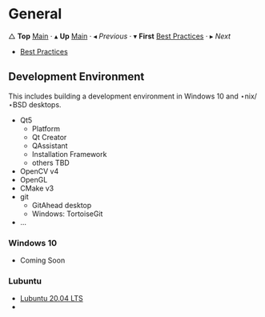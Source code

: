 # General 

&bigtriangleup; **Top** [Main](../Main.md) &CenterDot; &blacktriangle; **Up** [Main](../Main.md) &CenterDot; &blacktriangleleft; _Previous_ &CenterDot; &blacktriangledown; **First** [Best Practices](./BestPractices.md) &CenterDot; &blacktriangleright; _Next_ 

* [Best Practices](./BestPractices.md)

## Development Environment

This includes building a development environment in Windows 10 and &Star;nix/&Star;BSD desktops.

* Qt5 
  * Platform
  * Qt Creator
  * QAssistant
  * Installation Framework
  * others TBD
* OpenCV v4
* OpenGL
* CMake v3
* git
  * GitAhead desktop
  * Windows: TortoiseGit
* ...

### Windows 10

* Coming Soon

### Lubuntu 

* [Lubuntu 20.04 LTS](./devenv/Lubu20.md)
* 
